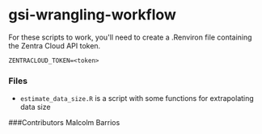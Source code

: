 # gsi-wrangling-workflow

For these scripts to work, you'll need to create a .Renviron file containing the Zentra Cloud API token.

```
ZENTRACLOUD_TOKEN=<token>
```

### Files

- `estimate_data_size.R` is a script with some functions for extrapolating data size

###Contributors 
Malcolm Barrios
